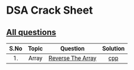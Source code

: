 # DSA Crack Sheet

## [All questions](https://drive.google.com/file/d/1TIj9JtyfoKxdd3U3kpjt869uiImGLnk-/view?usp=sharing)



<span style="font-family:Roboto; font-size:1.3em;">

| S.No  | Topic | Question | Solution |  
| :---: | :---: | :------: | :------: |   
| 1. | Array | [Reverse The Array](https://www.geeksforgeeks.org/write-a-program-to-reverse-an-array-or-string/ "view topic") | [cpp](./1.%20Reverse%20The%20Array.cpp "view my solution") |   
<!-- 
|  |  | []( "view topic") | []( "view my solution") |   
|  |  | []( "view topic") | []( "view my solution") |   
|  |  | []( "view topic") | []( "view my solution") |   
|  |  | []( "view topic") | []( "view my solution") |    
--> 








</span>